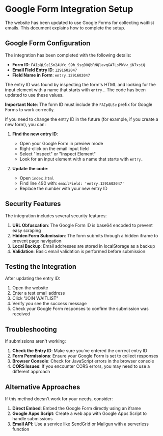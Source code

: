 # Google Form Integration Setup

The website has been updated to use Google Forms for collecting waitlist emails. This document explains how to complete the setup.

## Google Form Configuration

The integration has been completed with the following details:

- **Form ID**: `FAIpQLSe1Sn2AUYc_S9h_9sgD0QbRNQlavqGA7LoPkVw_jN7xsiQ`
- **Email Field Entry ID**: `1291602047`
- **Field Name in Form**: `entry.1291602047`

The entry ID was found by inspecting the form's HTML and looking for the input element with a name that starts with `entry.`. The code has been updated to use these values.

**Important Note**: The form ID must include the `FAIpQLSe` prefix for Google Forms to work correctly.

If you need to change the entry ID in the future (for example, if you create a new form), you can:

1. **Find the new entry ID**:
   - Open your Google Form in preview mode
   - Right-click on the email input field
   - Select "Inspect" or "Inspect Element"
   - Look for an input element with a name that starts with `entry.`

2. **Update the code**:
   - Open `index.html`
   - Find line 490 with: `emailField: 'entry.1291602047'`
   - Replace the number with your new entry ID

## Security Features

The integration includes several security features:

1. **URL Obfuscation**: The Google Form ID is base64 encoded to prevent easy scraping
2. **Hidden Form Submission**: The form submits through a hidden iframe to prevent page navigation
3. **Local Backup**: Email addresses are stored in localStorage as a backup
4. **Validation**: Basic email validation is performed before submission

## Testing the Integration

After updating the entry ID:

1. Open the website
2. Enter a test email address
3. Click "JOIN WAITLIST"
4. Verify you see the success message
5. Check your Google Form responses to confirm the submission was received

## Troubleshooting

If submissions aren't working:

1. **Check the Entry ID**: Make sure you've entered the correct entry ID
2. **Form Permissions**: Ensure your Google Form is set to collect responses
3. **Browser Console**: Check for JavaScript errors in the browser console
4. **CORS Issues**: If you encounter CORS errors, you may need to use a different approach

## Alternative Approaches

If this method doesn't work for your needs, consider:

1. **Direct Embed**: Embed the Google Form directly using an iframe
2. **Google Apps Script**: Create a web app with Google Apps Script to handle submissions
3. **Email API**: Use a service like SendGrid or Mailgun with a serverless function
